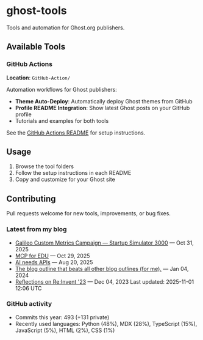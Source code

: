 # ghost-tools

Tools and automation for Ghost.org publishers.

## Available Tools

### GitHub Actions
**Location**: `GitHub-Action/`

Automation workflows for Ghost publishers:
- **Theme Auto-Deploy**: Automatically deploy Ghost themes from GitHub
- **Profile README Integration**: Show latest Ghost posts on your GitHub profile
- Tutorials and examples for both tools

See the [GitHub Actions README](GitHub-Action/README.md) for setup instructions.

## Usage

1. Browse the tool folders
2. Follow the setup instructions in each README
3. Copy and customize for your Ghost site

## Contributing

Pull requests welcome for new tools, improvements, or bug fixes.

<!-- DYNAMIC:START:blog -->
### Latest from my blog
- [Galileo Custom Metrics Campaign — Startup Simulator 3000](https://www.erinmikailstaples.com/galileo-custom-metrics-campaign-startup-simulator-3000/) — Oct 31, 2025
- [MCP for EDU](https://www.erinmikailstaples.com/mcp-for-edu/) — Oct 29, 2025
- [AI needs APIs](https://www.erinmikailstaples.com/ai-needs-apis/) — Aug 20, 2025
- [The blog outline that beats all other blog outlines (for me).](https://www.erinmikailstaples.com/the-blog-outline-that-beats-all-other-blog-outlines/) — Jan 04, 2024
- [Reflections on Re:Invent '23](https://www.erinmikailstaples.com/reflections-on-re-invent-23/) — Dec 04, 2023
Last updated: 2025-11-01 12:06 UTC
<!-- DYNAMIC:END:blog -->

<!-- DYNAMIC:START:stats -->
### GitHub activity
- Commits this year: 493 (+131 private)
- Recently used languages: Python (48%), MDX (28%), TypeScript (15%), JavaScript (5%), HTML (2%), CSS (1%)
<!-- DYNAMIC:END:stats -->
